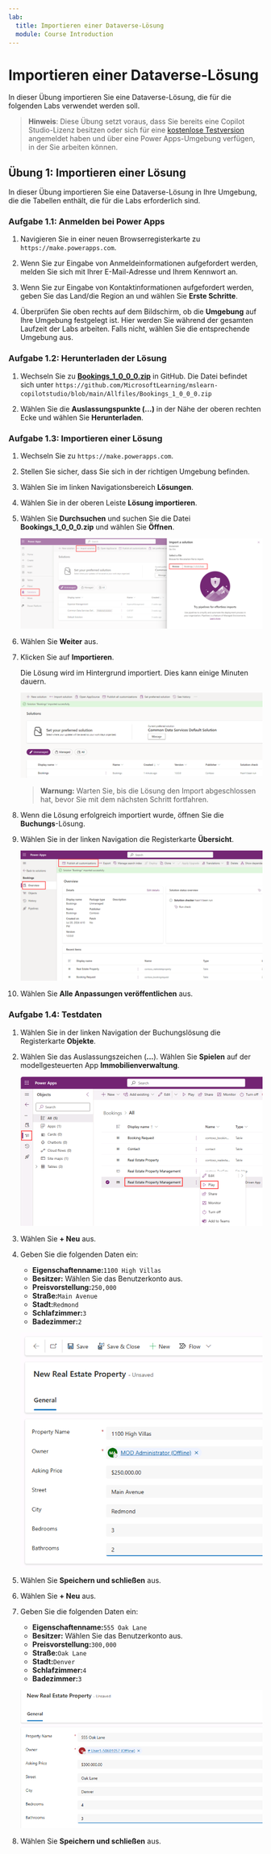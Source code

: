 ```yaml
---
lab:
  title: Importieren einer Dataverse-Lösung
  module: Course Introduction
---
```


# Importieren einer Dataverse-Lösung

In dieser Übung importieren Sie eine Dataverse-Lösung, die für die folgenden Labs verwendet werden soll.

> **Hinweis**: Diese Übung setzt voraus, dass Sie bereits eine Copilot Studio-Lizenz besitzen oder sich für eine [kostenlose Testversion](https://go.microsoft.com/fwlink/p/?linkid=2252605) angemeldet haben und über eine Power Apps-Umgebung verfügen, in der Sie arbeiten können.

## Übung 1: Importieren einer Lösung

In dieser Übung importieren Sie eine Dataverse-Lösung in Ihre Umgebung, die die Tabellen enthält, die für die Labs erforderlich sind.

### Aufgabe 1.1: Anmelden bei Power Apps

1. Navigieren Sie in einer neuen Browserregisterkarte zu `https://make.powerapps.com`.

1. Wenn Sie zur Eingabe von Anmeldeinformationen aufgefordert werden, melden Sie sich mit Ihrer E-Mail-Adresse und Ihrem Kennwort an.

1. Wenn Sie zur Eingabe von Kontaktinformationen aufgefordert werden, geben Sie das Land/die Region an und wählen Sie **Erste Schritte**.

1. Überprüfen Sie oben rechts auf dem Bildschirm, ob die **Umgebung** auf Ihre Umgebung festgelegt ist. Hier werden Sie während der gesamten Laufzeit der Labs arbeiten. Falls nicht, wählen Sie die entsprechende Umgebung aus.

### Aufgabe 1.2: Herunterladen der Lösung

1. Wechseln Sie zu [**Bookings_1_0_0_0.zip**](../../Allfiles/Bookings_1_0_0_0.zip) in GitHub. Die Datei befindet sich unter `https://github.com/MicrosoftLearning/mslearn-copilotstudio/blob/main/Allfiles/Bookings_1_0_0_0.zip`

1. Wählen Sie die **Auslassungspunkte (...)** in der Nähe der oberen rechten Ecke und wählen Sie **Herunterladen**.

### Aufgabe 1.3: Importieren einer Lösung

1. Wechseln Sie zu `https://make.powerapps.com`.

1. Stellen Sie sicher, dass Sie sich in der richtigen Umgebung befinden.

1. Wählen Sie im linken Navigationsbereich **Lösungen**.

1. Wählen Sie in der oberen Leiste **Lösung importieren**.

1. Wählen Sie **Durchsuchen** und suchen Sie die Datei **Bookings_1_0_0_0.zip** und wählen Sie **Öffnen**.

    ![Lösung zum Importieren.](../media/solution-to-import.png)

1. Wählen Sie **Weiter** aus.

1. Klicken Sie auf **Importieren**.

    Die Lösung wird im Hintergrund importiert. Dies kann einige Minuten dauern.

    ![Lösung importiert.](../media/solution-imported.png)

    > **Warnung:** Warten Sie, bis die Lösung den Import abgeschlossen hat, bevor Sie mit dem nächsten Schritt fortfahren.

1. Wenn die Lösung erfolgreich importiert wurde, öffnen Sie die **Buchungs**-Lösung.

1. Wählen Sie in der linken Navigation die Registerkarte **Übersicht**.

    ![Übersichtsregisterkarte der Lösung.](../media/solution-overview.png)

1. Wählen Sie **Alle Anpassungen veröffentlichen** aus.

### Aufgabe 1.4: Testdaten

1. Wählen Sie in der linken Navigation der Buchungslösung die Registerkarte **Objekte**.

1. Wählen Sie das Auslassungszeichen (**...**). Wählen Sie **Spielen** auf der modellgesteuerten App **Immobilienverwaltung**.

    ![Übersicht.](../media/play-app.png)

1. Wählen Sie **+ Neu** aus.

1. Geben Sie die folgenden Daten ein:

    - **Eigenschaftenname:**`1100 High Villas`
    - **Besitzer:** Wählen Sie das Benutzerkonto aus.
    - **Preisvorstellung:**`250,000`
    - **Straße:**`Main Avenue`
    - **Stadt:**`Redmond`
    - **Schlafzimmer:**`3`
    - **Badezimmer:**`2`

    ![Übersicht.](../media/add-record.png)

1. Wählen Sie **Speichern und schließen** aus.

1. Wählen Sie **+ Neu** aus.

1. Geben Sie die folgenden Daten ein:

    - **Eigenschaftenname:**`555 Oak Lane`
    - **Besitzer:** Wählen Sie das Benutzerkonto aus.
    - **Preisvorstellung:**`300,000`
    - **Straße:**`Oak Lane`
    - **Stadt:**`Denver`
    - **Schlafzimmer:**`4`
    - **Badezimmer:**`3`

    ![Übersicht.](../media/add-record2.png)

1. Wählen Sie **Speichern und schließen** aus.
